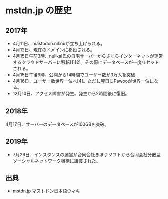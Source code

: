 # mstdn.jp の歴史

## 2017年
* 4月11日、mastodon.nil.nuが立ち上げられる。
* 4月12日、現在のドメインに移設される。
* 4月15日午前3時、nullkal氏の自宅サーバーからさくらインターネットが運営するクラウドサーバーに移転[1][2]。その際にデータベースが一度リセットされる。
* 4月15日午後9時、公開から14時間でユーザー数が3万人を突破
* 4月16日、ユーザー数世界一位へ[4]。ただし翌日にPawooが世界一位になる。
* 12月10日、アクセス障害が発生。発生から2時間後に復旧。

## 2018年
4月17日、サーバーのデータベースが100GBを突破。

## 2019年

* 7月26日、インスタンスの運営が合同会社きぼうソフトから合同会社分散型ソーシャルネットワーク機構に譲渡された。

## 出典

* [mstdn.jp マストドン日本語ウィキ](https://ja.mstdn.wiki/Mstdn.jp)
